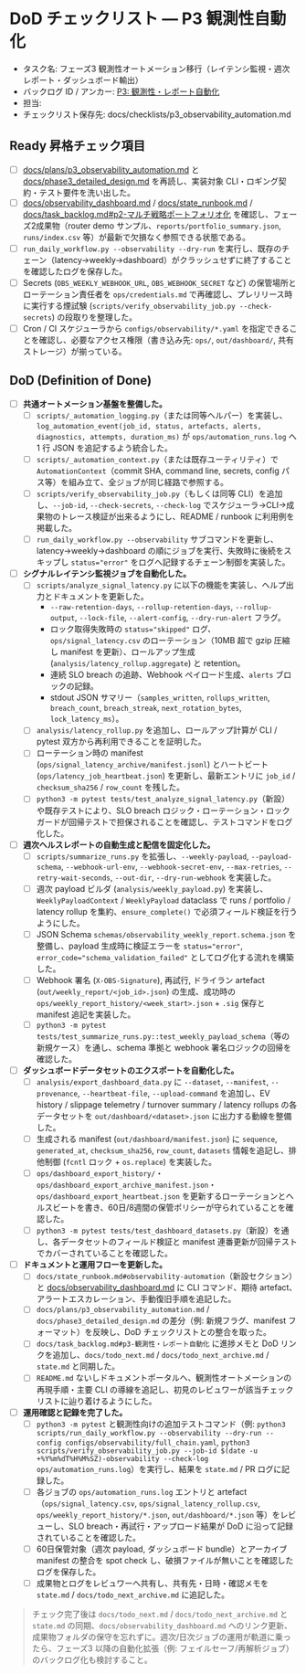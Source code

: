 # DoD チェックリスト — P3 観測性自動化

- タスク名: フェーズ3 観測性オートメーション移行（レイテンシ監視・週次レポート・ダッシュボード輸出）
- バックログ ID / アンカー: [P3: 観測性・レポート自動化](../task_backlog.md#p3-観測性・レポート自動化)
- 担当: <!-- operator_name -->
- チェックリスト保存先: docs/checklists/p3_observability_automation.md

## Ready 昇格チェック項目
- [ ] [docs/plans/p3_observability_automation.md](../plans/p3_observability_automation.md) と [docs/phase3_detailed_design.md](../phase3_detailed_design.md) を再読し、実装対象 CLI・ロギング契約・テスト要件を洗い出した。
- [ ] [docs/observability_dashboard.md](../observability_dashboard.md) / [docs/state_runbook.md](../state_runbook.md) / [docs/task_backlog.md#p2-マルチ戦略ポートフォリオ化](../task_backlog.md#p2-マルチ戦略ポートフォリオ化) を確認し、フェーズ2成果物（router demo サンプル、`reports/portfolio_summary.json`, `runs/index.csv` 等）が最新で欠損なく参照できる状態である。
- [ ] `run_daily_workflow.py --observability --dry-run` を実行し、既存のチェーン（latency→weekly→dashboard）がクラッシュせずに終了することを確認したログを保存した。
- [ ] Secrets (`OBS_WEEKLY_WEBHOOK_URL`, `OBS_WEBHOOK_SECRET` など) の保管場所とローテーション責任者を `ops/credentials.md` で再確認し、プレリリース時に実行する煙試験 (`scripts/verify_observability_job.py --check-secrets`) の段取りを整理した。
- [ ] Cron / CI スケジューラから `configs/observability/*.yaml` を指定できることを確認し、必要なアクセス権限（書き込み先: `ops/`, `out/dashboard/`, 共有ストレージ）が揃っている。

## DoD (Definition of Done)
- [ ] **共通オートメーション基盤を整備した。**
  - [ ] `scripts/_automation_logging.py`（または同等ヘルパー）を実装し、`log_automation_event(job_id, status, artefacts, alerts, diagnostics, attempts, duration_ms)` が `ops/automation_runs.log` へ 1 行 JSON を追記するよう統合した。
  - [ ] `scripts/_automation_context.py`（または既存ユーティリティ）で `AutomationContext`（commit SHA, command line, secrets, config パス等）を組み立て、全ジョブが同じ経路で参照する。
  - [ ] `scripts/verify_observability_job.py`（もしくは同等 CLI）を追加し、`--job-id`, `--check-secrets`, `--check-log` でスケジューラ→CLI→成果物のトレース検証が出来るようにし、README / runbook に利用例を掲載した。
  - [ ] `run_daily_workflow.py --observability` サブコマンドを更新し、latency→weekly→dashboard の順にジョブを実行、失敗時に後続をスキップし `status="error"` をログへ記録するチェーン制御を実装した。

- [ ] **シグナルレイテンシ監視ジョブを自動化した。**
  - [ ] `scripts/analyze_signal_latency.py` に以下の機能を実装し、ヘルプ出力とドキュメントを更新した。
    - `--raw-retention-days`, `--rollup-retention-days`, `--rollup-output`, `--lock-file`, `--alert-config`, `--dry-run-alert` フラグ。
    - ロック取得失敗時の `status="skipped"` ログ、`ops/signal_latency.csv` のローテーション（10MB 超で gzip 圧縮し manifest を更新）、ロールアップ生成 (`analysis/latency_rollup.aggregate`) と retention。
    - 連続 SLO breach の追跡、Webhook ペイロード生成、`alerts` ブロックの記録。
    - stdout JSON サマリー（`samples_written`, `rollups_written`, `breach_count`, `breach_streak`, `next_rotation_bytes`, `lock_latency_ms`）。
  - [ ] `analysis/latency_rollup.py` を追加し、ロールアップ計算が CLI / pytest 双方から再利用できることを証明した。
  - [ ] ローテーション時の manifest (`ops/signal_latency_archive/manifest.jsonl`) とハートビート (`ops/latency_job_heartbeat.json`) を更新し、最新エントリに `job_id` / `checksum_sha256` / `row_count` を残した。
  - [ ] `python3 -m pytest tests/test_analyze_signal_latency.py`（新設）や既存テストにより、SLO breach ロジック・ローテーション・ロックガードが回帰テストで担保されることを確認し、テストコマンドをログ化した。

- [ ] **週次ヘルスレポートの自動生成と配信を固定化した。**
  - [ ] `scripts/summarize_runs.py` を拡張し、`--weekly-payload`, `--payload-schema`, `--webhook-url-env`, `--webhook-secret-env`, `--max-retries`, `--retry-wait-seconds`, `--out-dir`, `--dry-run-webhook` を実装した。
  - [ ] 週次 payload ビルダ (`analysis/weekly_payload.py`) を実装し、`WeeklyPayloadContext` / `WeeklyPayload` dataclass で runs / portfolio / latency rollup を集約、`ensure_complete()` で必須フィールド検証を行うようにした。
  - [ ] JSON Schema `schemas/observability_weekly_report.schema.json` を整備し、payload 生成時に検証エラーを `status="error"`, `error_code="schema_validation_failed"` としてログ化する流れを構築した。
  - [ ] Webhook 署名 (`X-OBS-Signature`), 再試行, ドライラン artefact (`out/weekly_report/<job_id>.json`) の生成、成功時の `ops/weekly_report_history/<week_start>.json` + `.sig` 保存と manifest 追記を実装した。
  - [ ] `python3 -m pytest tests/test_summarize_runs.py::test_weekly_payload_schema`（等の新規ケース）を通し、schema 準拠と webhook 署名ロジックの回帰を確認した。

- [ ] **ダッシュボードデータセットのエクスポートを自動化した。**
  - [ ] `analysis/export_dashboard_data.py` に `--dataset`, `--manifest`, `--provenance`, `--heartbeat-file`, `--upload-command` を追加し、EV history / slippage telemetry / turnover summary / latency rollups の各データセットを `out/dashboard/<dataset>.json` に出力する動線を整備した。
  - [ ] 生成される manifest (`out/dashboard/manifest.json`) に `sequence`, `generated_at`, `checksum_sha256`, `row_count`, `datasets` 情報を追記し、排他制御 (`fcntl` ロック + `os.replace`) を実装した。
  - [ ] `ops/dashboard_export_history/`・`ops/dashboard_export_archive_manifest.json`・`ops/dashboard_export_heartbeat.json` を更新するローテーションとヘルスビートを書き、60日/8週間の保管ポリシーが守られていることを確認した。
  - [ ] `python3 -m pytest tests/test_dashboard_datasets.py`（新設）を通し、各データセットのフィールド検証と manifest 連番更新が回帰テストでカバーされていることを確認した。

- [ ] **ドキュメントと運用フローを更新した。**
  - [ ] `docs/state_runbook.md#observability-automation`（新設セクション）と [docs/observability_dashboard.md](../observability_dashboard.md) に CLI コマンド、期待 artefact、アラートエスカレーション、手動復旧手順を追記した。
  - [ ] `docs/plans/p3_observability_automation.md` / `docs/phase3_detailed_design.md` の差分（例: 新規フラグ、manifest フォーマット）を反映し、DoD チェックリストとの整合を取った。
  - [ ] `docs/task_backlog.md#p3-観測性・レポート自動化` に進捗メモと DoD リンクを追加し、`docs/todo_next.md` / `docs/todo_next_archive.md` / `state.md` と同期した。
  - [ ] `README.md` ないしドキュメントポータルへ、観測性オートメーションの再現手順・主要 CLI の導線を追記し、初見のレビュワーが該当チェックリストに辿り着けるようにした。

- [ ] **運用確認と記録を完了した。**
  - [ ] `python3 -m pytest` と観測性向けの追加テストコマンド（例: `python3 scripts/run_daily_workflow.py --observability --dry-run --config configs/observability/full_chain.yaml`, `python3 scripts/verify_observability_job.py --job-id $(date -u +%Y%m%dT%H%M%SZ)-observability --check-log ops/automation_runs.log`）を実行し、結果を `state.md` / PR ログに記録した。
  - [ ] 各ジョブの `ops/automation_runs.log` エントリと artefact（`ops/signal_latency.csv`, `ops/signal_latency_rollup.csv`, `ops/weekly_report_history/*.json`, `out/dashboard/*.json` 等）をレビューし、SLO breach・再試行・アップロード結果が DoD に沿って記録されていることを確認した。
  - [ ] 60日保管対象（週次 payload, ダッシュボード bundle）とアーカイブ manifest の整合を spot check し、破損ファイルが無いことを確認したログを保存した。
  - [ ] 成果物とログをレビュワーへ共有し、共有先・日時・確認メモを `state.md` / `docs/todo_next_archive.md` に追記した。

> チェック完了後は `docs/todo_next.md` / `docs/todo_next_archive.md` と `state.md` の同期、`docs/observability_dashboard.md` へのリンク更新、成果物フォルダの保守を忘れずに。週次/日次ジョブの運用が軌道に乗ったら、フェーズ3 以降の自動化拡張（例: フェイルセーフ/再解析ジョブ）のバックログ化も検討すること。
